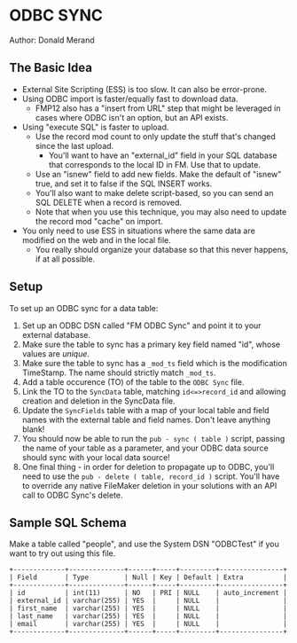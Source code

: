 ODBC SYNC
=========
Author: Donald Merand


The Basic Idea
--------------

- External Site Scripting (ESS) is too slow. It can also be error-prone.
- Using ODBC import is faster/equally fast to download data.
    - FMP12 also has a "insert from URL" step that might be leveraged in cases where ODBC isn't an option, but an API exists.
- Using "execute SQL" is faster to upload.
    - Use the record mod count to only update the stuff that's changed since the last upload.
        - You'll want to have an "external_id" field in your SQL database that corresponds to the local ID in FM. Use that to update.
    - Use an "isnew" field to add new fields. Make the default of "isnew" true, and set it to false if the SQL INSERT works.
    - You'll also want to make delete script-based, so you can send an SQL DELETE when a record is removed.
    - Note that when you use this technique, you may also need to update the record mod "cache" on import.
- You only need to use ESS in situations where the same data are modified on the web and in the local file.
    - You really should organize your database so that this never happens, if at all possible.


Setup
-----
To set up an ODBC sync for a data table:

1. Set up an ODBC DSN called "FM ODBC Sync" and point it to your external database.
2. Make sure the table to sync has a primary key field named "id", whose values are _unique_.
3. Make sure the table to sync has a `_mod_ts` field which is the modification TimeStamp. The name should strictly match `_mod_ts`.
4. Add a table occurence (TO) of the table to the `ODBC Sync` file.
5. Link the TO to the `SyncData` table, matching `id<=>record_id` and allowing creation and deletion in the SyncData file.
6. Update the `SyncFields` table with a map of your local table and field names with the external table and field names. Don't leave anything blank!
7. You should now be able to run the `pub - sync ( table )` script, passing the name of your table as a parameter, and your ODBC data source should sync with your local data source!
8. One final thing - in order for deletion to propagate up to ODBC, you'll need to use the `pub - delete ( table, record_id )` script. You'll have to override any native FileMaker deletion in your solutions with an API call to ODBC Sync's delete.


Sample SQL Schema
-----------------
Make a table called "people", and use the System DSN "ODBCTest" if you want to try out using this file.

    +-------------+--------------+------+-----+---------+----------------+
    | Field       | Type         | Null | Key | Default | Extra          |
    +-------------+--------------+------+-----+---------+----------------+
    | id          | int(11)      | NO   | PRI | NULL    | auto_increment |
    | external_id | varchar(255) | YES  |     | NULL    |                |
    | first_name  | varchar(255) | YES  |     | NULL    |                |
    | last_name   | varchar(255) | YES  |     | NULL    |                |
    | email       | varchar(255) | YES  |     | NULL    |                |
    +-------------+--------------+------+-----+---------+----------------+
